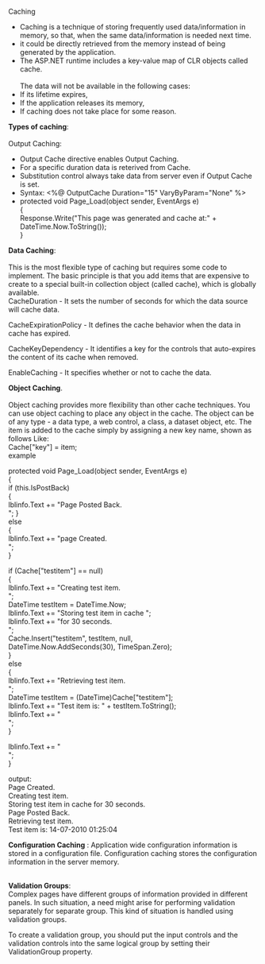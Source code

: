 Caching<br/>
* Caching is a technique of storing frequently used data/information in memory, so that, when the same data/information is needed next time.<br/>
* it could be directly retrieved from the memory instead of being generated by the application.<br/>
* The ASP.NET runtime includes a key-value map of CLR objects called cache.<br/><br/>
The data will not be available in the following cases:<br/>
* If its lifetime expires,<br/>
* If the application releases its memory,<br/>
* If caching does not take place for some reason.<br/>

**Types of caching**:<br/><br/>
Output Caching:<br/>
* Output Cache directive enables Output Caching.<br/>
* For a specific duration data is reterived from Cache.<br/>
* Substitution control always take data from server even if Output Cache is set.<br/>
* Syntax: <%@ OutputCache Duration="15" VaryByParam="None" %><br/>
* protected void Page_Load(object sender, EventArgs e)<br/>
{<br/>
   Response.Write("This page was generated and cache at:" +<br/>
   DateTime.Now.ToString());<br/>
}

**Data Caching**:<br/><br/>
This is the most flexible type of caching but requires some code to implement. The basic principle is that you add items that are expensive to create to a special built-in collection object (called cache), which is globally available.<br/>
CacheDuration - It sets the number of seconds for which the data source will cache data.<br/>

CacheExpirationPolicy - It defines the cache behavior when the data in cache has expired.<br/>

CacheKeyDependency - It identifies a key for the controls that auto-expires the content of its cache when removed.<br/>

EnableCaching - It specifies whether or not to cache the data.<br/>

**Object Caching**.<br/><br/>
Object caching provides more flexibility than other cache techniques. You can use object caching to place any object in the cache. The object can be of any type - a data type, a web control, a class, a dataset object, etc. The item is added to the cache simply by assigning a new key name, shown as follows Like:<br/>
Cache["key"] = item;<br/>
example<br/>

protected void Page_Load(object sender, EventArgs e)<br/>
{<br/>
   if (this.IsPostBack)<br/>
   {<br/>
      lblinfo.Text += "Page Posted Back.<br/>";
   }<br/>
   else<br/>
   {<br/>
      lblinfo.Text += "page Created.<br/>";<br/>
   }<br/>
   
   if (Cache["testitem"] == null)<br/>
   {<br/>
      lblinfo.Text += "Creating test item.<br/>";<br/>
      DateTime testItem = DateTime.Now;<br/>
      lblinfo.Text += "Storing test item in cache ";<br/>
      lblinfo.Text += "for 30 seconds.<br/>";<br/>
      Cache.Insert("testitem", testItem, null, <br/>
      DateTime.Now.AddSeconds(30), TimeSpan.Zero);<br/>
   }<br/>
   else<br/>
   {<br/>
      lblinfo.Text += "Retrieving test item.<br/>";<br/>
      DateTime testItem = (DateTime)Cache["testitem"];<br/>
      lblinfo.Text += "Test item is: " + testItem.ToString();<br/>
      lblinfo.Text += "<br/>";<br/>
   }<br/>
      
   lblinfo.Text += "<br/>";<br/>
}<br/>

output:<br/>
Page Created.<br/>
Creating test item.<br/>
Storing test item in cache for 30 seconds.<br/>
Page Posted Back.<br/>
Retrieving test item.<br/>
Test item is: 14-07-2010 01:25:04<br/>

**Configuration Caching** : Application wide configuration information is stored in a configuration file. Configuration caching stores the configuration information in the server memory.<br/>
<outputCacheSettings>
  <outputCacheProfiles>
    <add name="CacheProfile1" duration="60" />
  </outputCacheProfiles>
</outputCacheSettings><br/>

**Validation Groups**:<br/>
Complex pages have different groups of information provided in different panels. In such situation, a need might arise for performing validation separately for separate group. This kind of situation is handled using validation groups.

To create a validation group, you should put the input controls and the validation controls into the same logical group by setting their ValidationGroup property.

